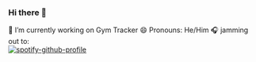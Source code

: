 ### Hi there 👋

🔭 I’m currently working on Gym Tracker
😄 Pronouns: He/Him
🎧 jamming out to: <br> </samp>
[![spotify-github-profile](https://spotify-github-profile.vercel.app/api/view?uid=jessedelira2000&cover_image=true&theme=novatorem&show_offline=false&background_color=cd1818&interchange=false&bar_color=286571&bar_color_cover=true)](https://spotify-github-profile.vercel.app/api/view?uid=jessedelira2000&redirect=true) <br>
<br><br>
